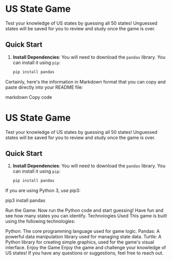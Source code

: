# US State Game

Test your knowledge of US states by guessing all 50 states! Unguessed states will be saved for you to review and study once the game is over.

## Quick Start

1. **Install Dependencies**: You will need to download the `pandas` library. You can install it using `pip`:

   ```bash
   pip install pandas


Certainly, here's the information in Markdown format that you can copy and paste directly into your README file:

markdown
Copy code
# US State Game

Test your knowledge of US states by guessing all 50 states! Unguessed states will be saved for you to review and study once the game is over.

## Quick Start

1. **Install Dependencies**: You will need to download the `pandas` library. You can install it using `pip`:

   ```bash
   pip install pandas
If you are using Python 3, use pip3:


pip3 install pandas

Run the Game: Now run the Python code and start guessing! Have fun and see how many states you can identify.
Technologies Used
This game is built using the following technologies:

Python: The core programming language used for game logic.
Pandas: A powerful data manipulation library used for managing state data.
Turtle: A Python library for creating simple graphics, used for the game's visual interface.
Enjoy the Game
Enjoy the game and challenge your knowledge of US states! If you have any questions or suggestions, feel free to reach out.
